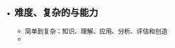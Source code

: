 - ## 难度、复杂的与能力
	- 简单到复杂：知识、理解、应用、分析、评估和创造
	- 
		
<!--stackedit_data:
eyJoaXN0b3J5IjpbMTMwNDcyOTE4Nl19
-->